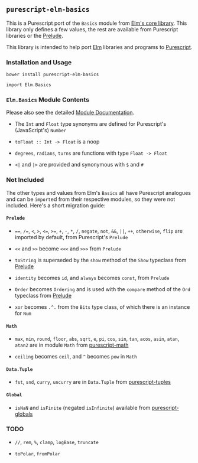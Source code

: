 ## `purescript-elm-basics`

This is a Purescript port of the `Basics` module from [Elm's core library](https://github.com/elm-lang/core/blob/master/src/Basics.elm). This library only defines a few values, the rest are available from Purescript libraries or the [Prelude](https://github.com/purescript/purescript/tree/master/prelude).

This library is intended to help port [Elm](http://elm-lang.org/) libraries and programs to [Purescript](http://purescript.org/).


### Installation and Usage

`bower install purescript-elm-basics`

`import Elm.Basics`


### `Elm.Basics` Module Contents

Please also see the detailed [Module Documentation](MODULES.md).

* The `Int` and `Float` type synonyms are defined for Purescript's (JavaScript's) `Number`

* `toFloat :: Int -> Float` is a noop

* `degrees`, `radians`, `turns` are functions with type `Float -> Float`

* `<|` and `|>` are provided and synonymous with `$` and `#`


### Not Included

The other types and values from Elm's `Basics` all have Purescript analogues and can be `import`ed from their respective modules, so they were not included. Here's a short migration guide:


#### `Prelude`

* `==`, `/=`, `<`, `>`, `<=`, `>=`, `+`, `-`, `*`, `/`, `negate`, `not`, `&&`, `||`, `++`, `otherwise`, `flip` are imported by default, from Purescript's `Prelude`

*  `<<` and `>>` become  `<<<` and `>>>` from `Prelude`

* `toString` is superseded by the `show` method of the `Show` typeclass from [Prelude](https://github.com/purescript/purescript/tree/master/prelude#show)

* `identity` becomes `id`, and `always` becomes `const`, from `Prelude`

* `Order` becomes `Ordering` and is used with the `compare` method of the `Ord` typeclass from [Prelude](https://github.com/purescript/purescript/tree/master/prelude#ord)

* `xor` becomes `.^.` from the `Bits` type class, of which there is an instance for `Num`


#### `Math`

* `max`, `min`,  `round`, `floor`, `abs`, `sqrt`, `e`, `pi`, `cos`, `sin`, `tan`, `acos`, `asin`, `atan`, `atan2` are in module `Math` from [purescript-math](https://github.com/purescript/purescript-math)

* `ceiling` becomes `ceil`, and `^` becomes `pow` in `Math`


#### `Data.Tuple`

* `fst`, `snd`, `curry`, `uncurry` are in `Data.Tuple` from [purescript-tuples](https://github.com/purescript/purescript-tuples)


#### `Global`

* `isNaN` and `isFinite` (negated `isInfinite`) available from [purescript-globals](https://github.com/purescript/purescript-globals)


### TODO

* `//`, `rem`, `%`, `clamp`, `logBase`, `truncate`

* `toPolar`, `fromPolar`
